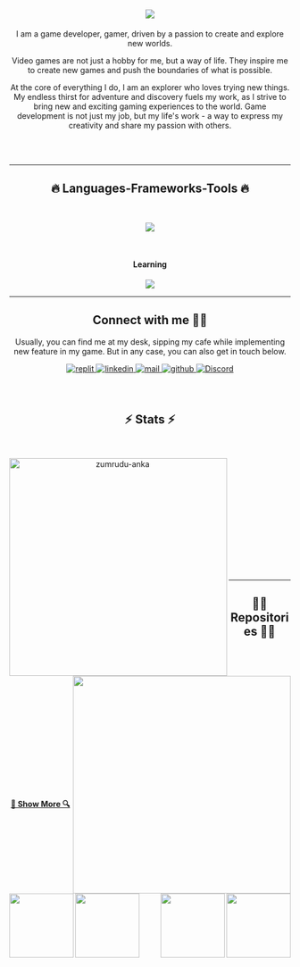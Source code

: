 

<div align="center">

  <h1 align="center">
  <a href="https://git.io/typing-svg">
    <img src="https://readme-typing-svg.herokuapp.com/?lines=Hello+There!+👋🏻;+Myself+Kunal+Khedkar!;&center=true&size=30">
  </a>
</h1>

<div align="center">
 
I am a game developer, gamer, driven by a passion to create and explore new worlds.

Video games are not just a hobby for me, but a way of life. They inspire me to create new games and push the boundaries of what is possible.

At the core of everything I do, I am an explorer who loves trying new things. My endless thirst for adventure and discovery fuels my work, as I strive to bring new and exciting gaming experiences to the world. Game development is not just my job, but my life's work - a way to express my creativity and share my passion with others.

</div> 
 
<!-- ### Check out my latest creations on [Play Store]([https://www.youtube.com/channel/UC0IIGVFJE3vCvDO0FXDnQwg](https://play.google.com/store/apps/developer?id=emobilegamingstudio)). Here are some of my recent projects: -->
 
<br/>

<br/>

<!-- ## Skill Set 

<img style="margin: 10px" src="https://profilinator.rishav.dev/skills-assets/cplusplus-original.svg" alt="C++" height="50" />    <img style="margin: 10px" src="https://profilinator.rishav.dev/skills-assets/csharp-original.svg" alt="C#" height="50" />    <img style="margin: 10px" src="https://profilinator.rishav.dev/skills-assets/unity.png" alt="Unity" height="50" />    <img style="margin: 10px" src="https://profilinator.rishav.dev/skills-assets/photoshop-plain.svg" alt="Photoshop" height="50" />    <img style="margin: 10px" src="https://profilinator.rishav.dev/skills-assets/blender_community_badge_white.svg" alt="Blender" height="50" />  

<br/>    -->
  
  
<hr>
<h2 align="center">🔥 Languages-Frameworks-Tools 🔥</h2>
<br>
<p align="center">
  <a href="https://skillicons.dev">
    <img src="https://skillicons.dev/icons?i=git,unity,github,c,cpp,cs,html,xd" /><br>

  </a>
</p>
<br>
<h4>Learning</h4>
<p align="center">
  <a href="https://skillicons.dev">
    <img src="https://skillicons.dev/icons?i=unreal,blender" />
  </a>
</p>
<hr>
 
## Connect with me 🤝🏻
Usually, you can find me at my desk, sipping my cafe while implementing new feature in my game. But in any case, you can also get in touch below.

<a href="https://replit.com/@ShakilHassan1" target="_blank">
<img src=https://img.shields.io/badge/replit-%2324292e.svg?&style=for-the-badge&logo=replit&logoColor=white alt=replit style="margin-bottom: 5px;" />
</a>
<a href="https://www.linkedin.com/in/shakil-hassan-526528100/" target="_blank">
<img src=https://img.shields.io/badge/linkedin-%231E77B5.svg?&style=for-the-badge&logo=linkedin&logoColor=white alt=linkedin style="margin-bottom: 5px;" />
</a>
<a href="mailto:shakilhassan.bcm@gmail.com" target="_blank">
<img src=https://img.shields.io/badge/Gmail-D14836?style=for-the-badge&logo=gmail&logoColor=white alt=mail style="margin-bottom: 5px;" />
</a> 
<a href="https://github.com/Shakil-Hassan" target="_blank">
<img src=https://img.shields.io/badge/github-%2324292e.svg?&style=for-the-badge&logo=github&logoColor=white alt=github style="margin-bottom: 5px;" />
</a>
<a href="https://discord.com/users/shakilHassan#7400"><img alt=" Discord" src="https://img.shields.io/badge/Discord-7289DA?style=for-the-badge&logo=discord&logoColor=white"></a>
<br/>
</a>
 
 <br/>
 

 <br/>
 
 
 <h2 align="center">⚡ Stats ⚡</h2>
<br>
<p align=center>
  <div align=center>
    <a href="https://github.com/denvercoder1/github-readme-streak-stats" title="Go to Source">
      <img align="left" width=390 src="https://github-readme-streak-stats.herokuapp.com/?user=KK3003&theme=react&border=61dafb&hide_border=true" alt="zumrudu-anka" />
    </a>
    <a href="https://github.com/anuraghazra/github-readme-stats" title="Go to Source">
      <img align="right" width=390 src="https://github-readme-stats.vercel.app/api?username=KK3003&show_icons=true&theme=react&border_color=61dafb&hide_border=true" />
    </a>
  </div>
  <br><br><br><br><br><br><br><br><br>
  <br>
  <br>
  <br>
</p>

<hr>

<h2 align="center">👨‍💻 Repositories 👨‍💻</h2>
<br>
<div width="100%" align="center">
   <a align="left" href="https://github.com/Shakil-Hassan/Elevator-Simulator" title="Elevator Simulator"><img align="left" height="115" src="https://github-readme-stats.vercel.app/api/pin/?username=Shakil-Hassan&repo=Elevator-Simulator&theme=react&border_color=61dafb&border_radius=10"></a>
   <a align="right" href="https://github.com/Shakil-Hassan/ChestSystem" title="Simple Chest Chest System"><img align="right" height="115" src="https://github-readme-stats.vercel.app/api/pin/?username=Shakil-Hassan&repo=ChestSystem&theme=react&border_color=61dafb&border_radius=10"></a>
</div>
<br/><br/><br/><br/><br/><br/>
<div width="100%" align="center">
  <a align="left" href="https://github.com/Shakil-Hassan/Two-Player-Battle-Game" title="Two-Player-Battle-Game"><img align="left" height="115" src="https://github-readme-stats.vercel.app/api/pin/?username=Shakil-Hassan&repo=Two-Player-Battle-Game&theme=react&border_color=61dafb&border_radius=10"></a>
  <a align="right" href="https://github.com/Shakil-Hassan/Save-Biodiversity" title="Save Biodiversity"><img align="right" height="115" src="https://github-readme-stats.vercel.app/api/pin/?username=Shakil-Hassan&repo=Save-Biodiversity&theme=react&border_color=61dafb&border_radius=10"></a>
  
</div>

<br><br><br><br><br><br>

<h4 align="center">
  <a href="https://github.com/KK3003?tab=repositories" title="Show Repositories">🔎 Show More 🔍</a>
</h4>

</div>






